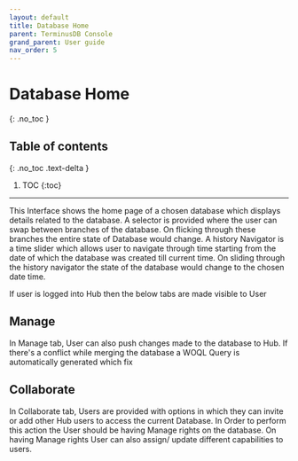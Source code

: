 ```yaml
---
layout: default
title: Database Home
parent: TerminusDB Console
grand_parent: User guide
nav_order: 5
---
```


# Database Home
{: .no_toc }

## Table of contents
{: .no_toc .text-delta }

1. TOC
{:toc}

---

This Interface shows the home page of a chosen database which displays details related to the database.
A selector is provided where the user can swap between branches of the database. On flicking through these branches the entire state of Database would change.
A history Navigator is a time slider which allows user to navigate through time starting from the date of which the database was created till current time. On sliding through the history navigator the state of the database would change to the chosen date time.


If user is logged into Hub then the below tabs are made visible to User

## Manage
In Manage tab, User can also push changes made to the database to Hub. If there's a conflict while merging the database a WOQL Query is automatically generated which fix

## Collaborate
In Collaborate tab, Users are provided with options in which they can invite or add other Hub users to access the current Database. In Order to perform this action the User should be having Manage rights on the database. On having Manage rights User can also assign/ update different capabilities to users.

